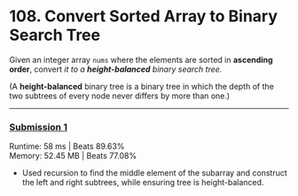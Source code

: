 # 108. Convert Sorted Array to Binary Search Tree

Given an integer array `nums` where the elements are sorted in **ascending order**, convert _it to a
**height-balanced** binary search tree._

(A **height-balanced** binary tree is a binary tree in which the depth of the two subtrees of every node never differs by more than one.)

---

### [Submission 1](/easy/108-convert-sorted-array-bst/108-convert-sorted-array-bst-1.js)

Runtime: 58 ms | Beats 89.63%    
Memory: 52.45 MB | Beats 77.08%  

- Used recursion to find the middle element of the subarray and construct the left and right subtrees, while ensuring tree is height-balanced.
